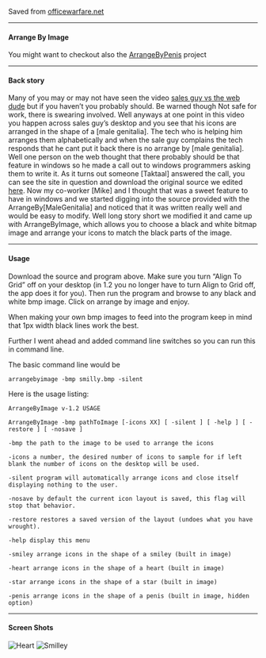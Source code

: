 
Saved from [officewarfare.net](https://web.archive.org/web/20131023181304/http://officewarfare.net/index.php/arrange-by-image/)

---

#### Arrange By Image

You might want to checkout also the [ArrangeByPenis](https://github.com/ZaDarkSide/ArrangeByPenis) project

---

#### Back story

Many of you may or may not have seen the video [sales guy vs the web dude](http://thewebsiteisdown.com/) but if you haven’t you probably should. Be warned though Not safe for work, there is swearing involved. Well anyways at one point in this video you happen across sales guy’s desktop and you see that his icons are arranged in the shape of a [male genitalia]. The tech who is helping him arranges them alphabetically and when the sale guy complains the tech responds that he cant put it back there is no arrange by [male genitalia]. Well one person on the web thought that there probably should be that feature in windows so he made a call out to windows programmers asking them to write it. As it turns out someone [Taktaal] answered the call, you can see the site in question and download the original source we edited [here](https://web.archive.org/web/20120619032849/http://arrangebypenis.com/). Now my co-worker [Mike] and I thought that was a sweet feature to have in windows and we started digging into the source provided with the ArrangeBy[MaleGenitalia] and noticed that it was written really well and would be easy to modify. Well long story short we modified it and came up with ArrangeByImage, which allows you to choose a black and white bitmap image and arrange your icons to match the black parts of the image.

---

#### Usage

Download the source and program above. Make sure you turn “Align To Grid” off on your desktop (in 1.2 you no longer have to turn Align to Grid off, the app does it for you). Then run the program and browse to any black and white bmp image. Click on arrange by image and enjoy.

When making your own bmp images to feed into the program keep in mind that 1px width black lines work the best.

Further I went ahead and added command line switches so you can run this in command line.

The basic command line would be

```
arrangebyimage -bmp smilly.bmp -silent
```

Here is the usage listing:

```
ArrangeByImage v-1.2 USAGE

ArrangeByImage -bmp pathToImage [-icons XX] [ -silent ] [ -help ] [ -restore ] [ -nosave ]

-bmp the path to the image to be used to arrange the icons

-icons a number, the desired number of icons to sample for if left blank the number of icons on the desktop will be used.

-silent program will automatically arrange icons and close itself displaying nothing to the user.

-nosave by default the current icon layout is saved, this flag will stop that behavior.

-restore restores a saved version of the layout (undoes what you have wrought).

-help display this menu

-smiley arrange icons in the shape of a smiley (built in image)

-heart arrange icons in the shape of a heart (built in image)

-star arrange icons in the shape of a star (built in image)

-penis arrange icons in the shape of a penis (built in image, hidden option)
```

---

#### Screen Shots

![Heart](https://web.archive.org/web/20131023181304im_/http://officewarfare.net/wp-content/uploads/2009/05/heart.jpg)
![Smilley](https://web.archive.org/web/20131023181304im_/http://officewarfare.net/wp-content/uploads/2009/05/smilly.jpg)
